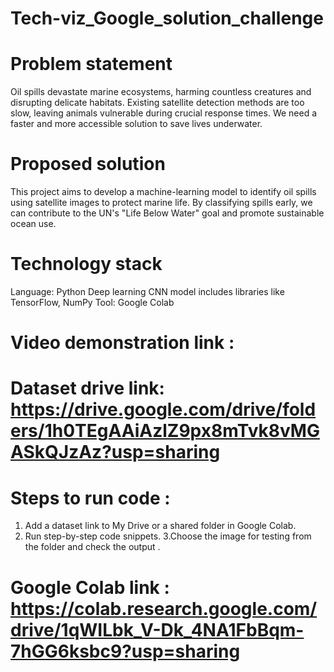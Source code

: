# Tech-viz_Google_solution_challenge



# Problem statement 
Oil spills devastate marine ecosystems, harming countless creatures and disrupting delicate habitats. Existing satellite detection methods are too slow, leaving animals vulnerable during crucial response times. We need a faster and more accessible solution to save lives underwater.


# Proposed solution 
This project aims to develop a machine-learning model to identify oil spills using satellite images to protect marine life. By classifying spills early, we can contribute to the UN's "Life Below Water" goal and promote sustainable ocean use.

# Technology stack 

Language: Python 
Deep learning CNN model includes libraries like TensorFlow, NumPy
Tool: Google Colab

# Video demonstration link : 

# Dataset drive link:  https://drive.google.com/drive/folders/1h0TEgAAiAzlZ9px8mTvk8vMGASkQJzAz?usp=sharing

# Steps to run code :
1. Add a dataset link to My Drive or a shared folder in Google Colab.
2. Run step-by-step code snippets.
3.Choose the image for testing from the folder and check the output .

# Google Colab link : https://colab.research.google.com/drive/1qWILbk_V-Dk_4NA1FbBqm-7hGG6ksbc9?usp=sharing
